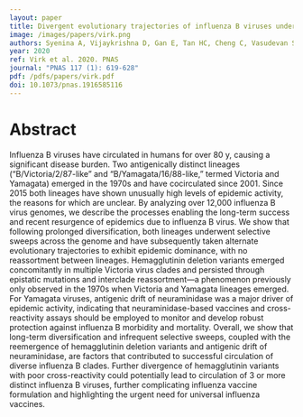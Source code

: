 ```yaml
---
layout: paper
title: Divergent evolutionary trajectories of influenza B viruses underlie their contemporaneous epidemic activity
image: /images/papers/virk.png
authors: Syenina A, Vijaykrishna D, Gan E, Tan HC, Cheng C, Vasudevan SG, Ooi EE
year: 2020
ref: Virk et al. 2020. PNAS
journal: "PNAS 117 (1): 619-628"
pdf: /pdfs/papers/virk.pdf
doi: 10.1073/pnas.1916585116
---
```


# Abstract

Influenza B viruses have circulated in humans for over 80 y, causing a significant disease burden. Two antigenically distinct lineages (“B/Victoria/2/87-like” and “B/Yamagata/16/88-like,” termed Victoria and Yamagata) emerged in the 1970s and have cocirculated since 2001. Since 2015 both lineages have shown unusually high levels of epidemic activity, the reasons for which are unclear. By analyzing over 12,000 influenza B virus genomes, we describe the processes enabling the long-term success and recent resurgence of epidemics due to influenza B virus. We show that following prolonged diversification, both lineages underwent selective sweeps across the genome and have subsequently taken alternate evolutionary trajectories to exhibit epidemic dominance, with no reassortment between lineages. Hemagglutinin deletion variants emerged concomitantly in multiple Victoria virus clades and persisted through epistatic mutations and interclade reassortment—a phenomenon previously only observed in the 1970s when Victoria and Yamagata lineages emerged. For Yamagata viruses, antigenic drift of neuraminidase was a major driver of epidemic activity, indicating that neuraminidase-based vaccines and cross-reactivity assays should be employed to monitor and develop robust protection against influenza B morbidity and mortality. Overall, we show that long-term diversification and infrequent selective sweeps, coupled with the reemergence of hemagglutinin deletion variants and antigenic drift of neuraminidase, are factors that contributed to successful circulation of diverse influenza B clades. Further divergence of hemagglutinin variants with poor cross-reactivity could potentially lead to circulation of 3 or more distinct influenza B viruses, further complicating influenza vaccine formulation and highlighting the urgent need for universal influenza vaccines.

